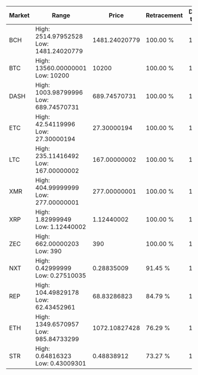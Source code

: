| Market | Range | Price| Retracement | Doubles to 50% |
| --- | --- | --- | --- | --- |
| BCH | High: 2514.97952528<br />Low: 1481.24020779 | 1481.24020779 | 100.00 % | 1.35 |
| BTC | High: 13560.00000001<br />Low: 10200 | 10200 | 100.00 % | 1.16 |
| DASH | High: 1003.98799996<br />Low: 689.74570731 | 689.74570731 | 100.00 % | 1.23 |
| ETC | High: 42.54119996<br />Low: 27.30000194 | 27.30000194 | 100.00 % | 1.28 |
| LTC | High: 235.11416492<br />Low: 167.00000002 | 167.00000002 | 100.00 % | 1.20 |
| XMR | High: 404.99999999<br />Low: 277.00000001 | 277.00000001 | 100.00 % | 1.23 |
| XRP | High: 1.82999949<br />Low: 1.12440002 | 1.12440002 | 100.00 % | 1.31 |
| ZEC | High: 662.00000203<br />Low: 390 | 390 | 100.00 % | 1.35 |
| NXT | High: 0.42999999<br />Low: 0.27510035 | 0.28835009 | 91.45 % | 1.22 |
| REP | High: 104.49829178<br />Low: 62.43452961 | 68.83286823 | 84.79 % | 1.21 |
| ETH | High: 1349.6570957<br />Low: 985.84733299 | 1072.10827428 | 76.29 % | 1.09 |
| STR | High: 0.64816323<br />Low: 0.43009301 | 0.48838912 | 73.27 % | 1.10 |
